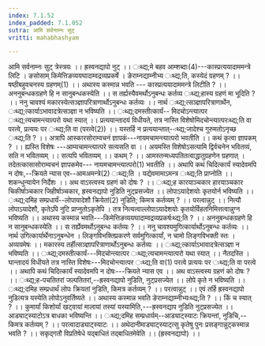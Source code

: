 ```yaml
---
index: 7.1.52
index_padded: 7.1.052
sutra: आमि सर्वनाम्नः सुट्
vritti: mahabhashyam

---
```

 आमि सर्वनाम्नः सुट् त्रेस्त्रयः ।। ह्रस्वनद्यापो नुट् ।। ःथ्द्य;मे बहव आम्शब्दाः(4)---कास्प्रत्ययादाममन्त्रे लिटि । ङसोसाम् किमेत्तिङव्ययघादाम्वद्रव्यप्रकर्षे । ङेराम्नद्याम्नीभ्य ःथ्द्य;ति, कस्येदं ग्रहणम् ? ।। षष्ठीबहुवचनस्य ग्रहणम्(1) ।। अथास्य कस्मान्न भवति --- कास्प्रत्ययादाममन्त्रे लिटीति ? ।। अननुबन्धकग्रहणे हि न सानुबन्धकस्येति ।। स तर्ह्यस्यैवमर्थोऽनुबन्धः कर्तव्य ःथ्द्य;हास्य ग्रहणं मा भूदिति ? ।। ननु चावश्यं मकारस्येत्सञ्ज्ञापरित्राणार्थोऽनुबन्धः कर्तव्यः ।। नार्थ ःथ्द्य;त्सञ्ज्ञापरित्राणार्थेन, ःथ्द्य;त्कार्याऽभावादत्रेत्सञ्ज्ञा न भविष्यति ।। ःथ्द्य;दमस्तीत्कार्यं-- मिदचोऽन्त्यात्पर ःथ्द्य;त्यचामन्त्यात्परो यथा स्यात् ।। प्रत्ययान्तादयं विधीयते, तत्र नास्ति विशेषोमिदचोन्त्यात्परःथ्द्य;ति वा परत्वे, प्रत्ययः पर ःथ्द्य;ति वा (परत्वे(2)) ।। यस्तर्हि न प्रत्ययान्तात्--ःथ्द्य;जादेश्च गुरुमतोऽनृच्छ ःथ्द्य;ति ? ।। अत्रापि आस्कारसोराम्वचनं ज्ञापकं---नायमचामन्त्यात्परो भवतीति ।। कथं कृत्वा ज्ञापकम् ? ।। ह्यस्ति विशेषः ---आम्यचामन्त्यात्परे सत्यसति वा ।। अयमस्ति विशेषोऽसत्यामि द्विर्वचनेन भवितव्यं, सति न भवितव्यम् ।। सत्यपि भवितव्यम् ।। कथम् ? ।। आमस्तन्मध्यपतितत्वाद्धातुग्रहणेन ग्रहणात् । तदेतत्कासासोराम्वचनं ज्ञापकमेव--- नायमचामन्त्यात्परो(1) भवतीति ।। अथापि कथं चिदित्कार्यं स्यादेवमपि न दोषः,--क्रियते न्यास एव--आमअमन्त्रे(2) ःथ्द्य;ति । यद्येवमामाऽमन्त्र ःथ्द्य;ति प्राप्नोति ।। शकन्धुन्यायेन निर्देशः ।। अथ वाऽस्त्वस्य ग्रहणं को दोषः ? ।। ःथ्द्य;ह कारयाञ्चकार हारयाञ्चकार चिकीर्षाञ्चकार जिहीर्षाञ्चकार, ह्रस्वनद्यापो नुडिति नुट्प्रसज्येत ।। लोपाऽयादेशयोः कृतयोर्न भविष्यति ।। ःथ्द्य;दमिह सम्प्रधार्यं--लोपायादेशौ क्रियेतां(2) नुडिति; किमत्र कर्तव्यम् ? ।। परत्वान्नुट् ।। नित्यौ लोपाऽयादेशौ, कृतेऽपि नुटि प्राप्नुतोऽकृतेपि । तत्र नित्यत्वाल्लोपाऽयादेशयोः कृतयोर्विहतनिमित्तत्वान्नुग्न भविष्यति ।। अथास्य कस्मान्न भवति---किमेत्तिङव्ययघादाम्वद्रव्यप्रकर्षःथ्द्य;ति ? ।। अननुबन्धकग्रहणे हि न सानुबन्धकस्येति ।। स तर्ह्येवमर्थोऽनुबन्धः कर्तव्यः ? ।। ननु चावश्यमुगित्कार्यार्थोऽनुबन्धः कर्तव्यः ।। नार्थ उगित्कार्यार्थेनाऽनुबन्धेन । लिङ्गविभक्तिप्रकरणे सर्वमुगित्कार्यां, न चामो लिङ्गविभक्ती स्तः । अव्ययमेषः ।। मकारस्य तर्हीत्सञ्ज्ञापरित्राणार्थोऽनुबन्धः कर्तव्यः ।। ःथ्द्य;त्कार्याऽभावादत्रेत्सञ्ज्ञा न भविष्यति ।। ःथ्द्य;दमस्तीत्कार्यं---मिदचोन्त्यात्पर ःथ्द्य;त्यचामन्त्यात्परो यथा स्यात् ।। नैतदस्ति । घान्तादयं विधीयते तत्र नास्ति विशेषः---मिदचोन्त्यात्पर ःथ्द्य;ति वा(1) परत्वे प्रत्ययः पर ःथ्द्य;ति वा परत्वे ।। अथापि कथं चिदित्कार्यं स्यादेवमपि न दोषः---क्रियते न्यास एव ।। अथ वाऽस्त्वस्य ग्रहणं को दोषः ? ।। ःथ्द्य;ह-पचतितरां जल्पतितरां,--ह्रस्वनद्यापो नुडिति, नुट्प्रसज्येत ।। लोपे कृते न भविष्यति ।। ःथ्द्य;दमिह सम्प्रधार्थं लोपः क्रियतां नुडिति, किमत्र कर्तव्यम् ? ।। परत्वान्नुट् ।। एवं तर्हि ह्रस्वनद्यापो नुडित्यत्र यस्येति लोपोऽनुवर्तिष्यते ।। अथास्य कस्मान्न भवति ङेराम्नद्याम्नीभ्यःथ्द्य;ति ? ।। किं च स्यात् ? ।। कुमार्यां किशोर्यां खट्वायां मालायां तस्यां यस्यामिति,---ह्रस्वनद्याप नुडिति नुट्प्रसज्येत ।। आड्याट्स्याटोऽत्र बाधका भविष्यन्ति ।। ःथ्द्य;दमिह सम्प्रधार्यम्--आड्याट्स्याटः क्रियन्तां, नुडिचि,--किमत्र कर्तव्यम् ? ।। परत्वादाड्याट्स्याटः ।। अथेदानीमाड्याट्स्याट्त्सु कृतेषु पुनः प्रसङ्गान्नुट्कस्मान्न भवति ? ।। सकृद्गतौ विप्रतिषेधे यद्बाधितं तद्बाधितमेवेति ।। (ह्रस्वनद्यापो) ।। 